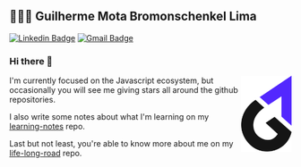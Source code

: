 ## 🙋🏽‍♂️ Guilherme Mota Bromonschenkel Lima

[![Linkedin Badge](https://img.shields.io/badge/-Linkedin-blue?style=flat-square&logo=Linkedin&logoColor=white&link=https://linkedin.guilherr.me)](https://linkedin.guilherr.me) 
[![Gmail Badge](https://img.shields.io/badge/-Gmail-c14438?style=flat-square&logo=Gmail&logoColor=white&link=https://mail.guilherr.me)](https://mail.guilherr.me)

### Hi there 👋

<img src="https://raw.githubusercontent.com/guilhermebkel/gbkel-portfolio/master/logo.png" align="right" width="90">

I'm currently focused on the Javascript ecosystem, but occasionally you will see me giving stars all around the github repositories.

I also write some notes about what I'm learning on my [learning-notes](https://about.guilherr.me/learning-notes) repo.

Last but not least, you're able to know more about me on my [life-long-road](https://about.guilherr.me) repo.
